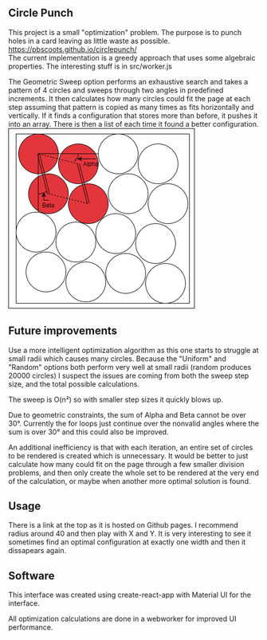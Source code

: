## Circle Punch  
This project is a small "optimization" problem. The purpose is to punch holes in a card leaving as little waste as possible.  
https://pbscoots.github.io/circlepunch/  
The current implementation is a greedy approach that uses some algebraic properties. The interesting stuff is in src/worker.js  

The Geometric Sweep option performs an exhaustive search and takes a pattern of 4 circles and sweeps through two angles in predefined increments. It then calculates how many circles could fit the page at each step assuming that pattern is copied as many times as fits horizontally and vertically. If it finds a configuration that stores more than before, it pushes it into an array. There is then a list of each time it found a better configuration.  
![Basic Diagram](images/CirclePunchDiagram.png)  

## Future improvements 
Use a more intelligent optimization algorithm as this one starts to struggle at small radii which causes many circles. Because the "Uniform" and "Random" options both perform very well at small radii (random produces 20000 circles) I suspect the issues are coming from both the sweep step size, and the total possible calculations. 

The sweep is O(n²) so with smaller step sizes it quickly blows up.  

Due to geometric constraints, the sum of Alpha and Beta cannot be over 30°. Currently the for loops just continue over the nonvalid angles where the sum is over 30° and this could also be improved.  

An additional inefficiency is that with each iteration, an entire set of circles to be rendered is created which is unnecessary. It would be better to just calculate how many could fit on the page through a few smaller division problems, and then only create the whole set to be rendered at the very end of the calculation, or maybe when another more optimal solution is found.  

## Usage
There is a link at the top as it is hosted on Github pages. I recommend radius around 40 and then play with X and Y. It is very interesting to see it sometimes find an optimal configuration at exactly one width and then it dissapears again. 

## Software
This interface was created using create-react-app with Material UI for the interface.  

All optimization calculations are done in a webworker for improved UI performance. 

